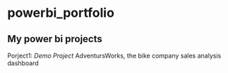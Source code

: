 # powerbi_portfolio
## My power bi projects
Porject1: *Demo Project* AdventursWorks, the bike company sales analysis dashboard
